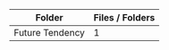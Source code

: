 | Folder          |   Files / Folders |
|-----------------|-------------------|
| Future Tendency |                 1 |